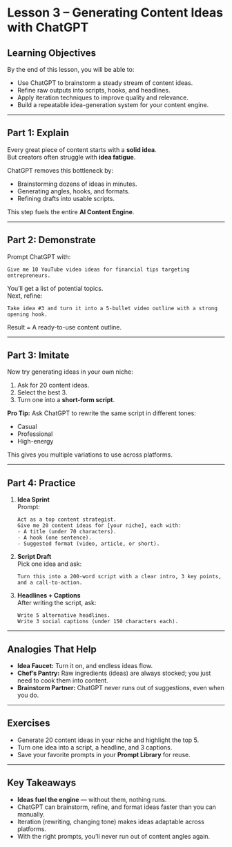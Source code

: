 # Lesson 3 – Generating Content Ideas with ChatGPT

## Learning Objectives
By the end of this lesson, you will be able to:
- Use ChatGPT to brainstorm a steady stream of content ideas.  
- Refine raw outputs into scripts, hooks, and headlines.  
- Apply iteration techniques to improve quality and relevance.  
- Build a repeatable idea-generation system for your content engine.

---

## Part 1: Explain

Every great piece of content starts with a **solid idea**.  
But creators often struggle with **idea fatigue**.  

ChatGPT removes this bottleneck by:  
- Brainstorming dozens of ideas in minutes.  
- Generating angles, hooks, and formats.  
- Refining drafts into usable scripts.  

This step fuels the entire **AI Content Engine**.

---

## Part 2: Demonstrate

Prompt ChatGPT with:  
```
Give me 10 YouTube video ideas for financial tips targeting entrepreneurs.
```

You’ll get a list of potential topics.  
Next, refine:  
```
Take idea #3 and turn it into a 5-bullet video outline with a strong opening hook.
```

Result = A ready-to-use content outline.

---

## Part 3: Imitate

Now try generating ideas in your own niche:  
1. Ask for 20 content ideas.  
2. Select the best 3.  
3. Turn one into a **short-form script**.  

**Pro Tip:** Ask ChatGPT to rewrite the same script in different tones:  
- Casual  
- Professional  
- High-energy  

This gives you multiple variations to use across platforms.

---

## Part 4: Practice

1. **Idea Sprint**  
   Prompt:  
   ```
   Act as a top content strategist.  
   Give me 20 content ideas for [your niche], each with:  
   - A title (under 70 characters).  
   - A hook (one sentence).  
   - Suggested format (video, article, or short).  
   ```

2. **Script Draft**  
   Pick one idea and ask:  
   ```
   Turn this into a 200-word script with a clear intro, 3 key points, and a call-to-action.  
   ```

3. **Headlines + Captions**  
   After writing the script, ask:  
   ```
   Write 5 alternative headlines.  
   Write 3 social captions (under 150 characters each).  
   ```

---

## Analogies That Help

- **Idea Faucet:** Turn it on, and endless ideas flow.  
- **Chef’s Pantry:** Raw ingredients (ideas) are always stocked; you just need to cook them into content.  
- **Brainstorm Partner:** ChatGPT never runs out of suggestions, even when you do.  

---

## Exercises

- Generate 20 content ideas in your niche and highlight the top 5.  
- Turn one idea into a script, a headline, and 3 captions.  
- Save your favorite prompts in your **Prompt Library** for reuse.  

---

## Key Takeaways

- **Ideas fuel the engine** — without them, nothing runs.  
- ChatGPT can brainstorm, refine, and format ideas faster than you can manually.  
- Iteration (rewriting, changing tone) makes ideas adaptable across platforms.  
- With the right prompts, you’ll never run out of content angles again.
